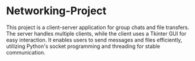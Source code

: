 # Networking-Project
This project is a client-server application for group chats and file transfers. The server handles multiple clients, while the client uses a Tkinter GUI for easy interaction. It enables users to send messages and files efficiently, utilizing Python's socket programming and threading for stable communication.
